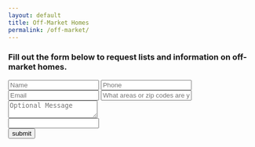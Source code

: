 ```yaml
---
layout: default
title: Off-Market Homes
permalink: /off-market/
---
```


<h3 class="center">Fill out the form below to request lists and information on off-market homes.</h3>

<form class="contact-form" method="post" action="https://formspree.io/{{site.data.settings.client.email}}">
  <input type="text" name="name" placeholder="Name" required>
  <input type="text" name="phone" placeholder="Phone" required>
  <input type="email" name="_replyto" placeholder="Email" required>
  <input type="text" name="areas" placeholder="What areas or zip codes are you interested in?" required>
  <textarea name="Message" placeholder="Optional Message"></textarea>
  <!-- Cloud cannon settings field -->
  <div class="hidden">
    <input type="hidden" name="_to" value="{{site.data.settings.client.email}}">
    <input type="hidden" name="_subject" value="Off Market Homes Request">
    <input type="text" name="_gotcha">
  </div>

  <input type="submit" value="submit">
</form>
